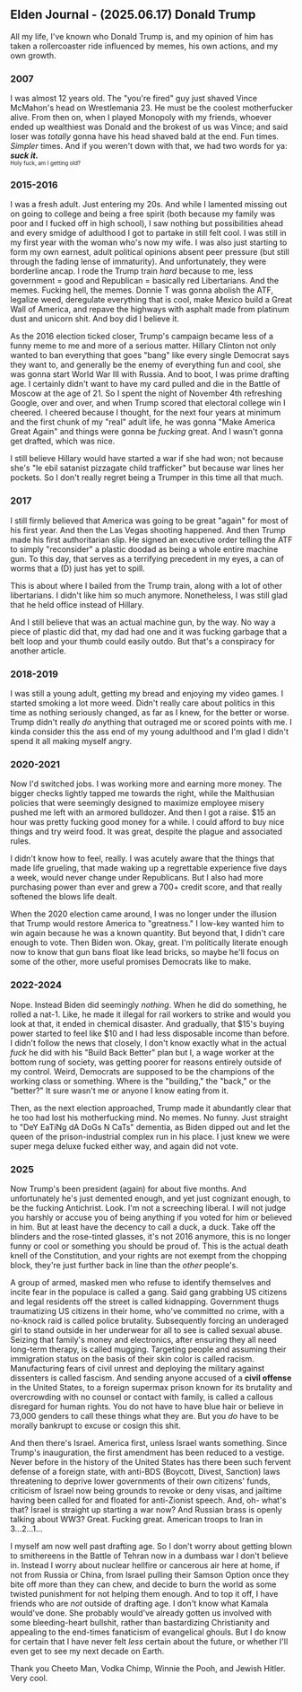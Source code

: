 ## Elden Journal - (2025.06.17) Donald Trump
All my life, I've known who Donald Trump is, and my opinion of him has taken a
rollercoaster ride influenced by memes, his own actions, and my own growth.

### 2007
I was almost 12 years old. The "you're fired" guy just shaved Vince McMahon's
head on Wrestlemania 23. He must be the coolest motherfucker alive. From then
on, when I played Monopoly with my friends, whoever ended up wealthiest was
Donald and the brokest of us was Vince; and said loser was *totally* gonna have
his head shaved bald at the end. Fun times. *Simpler* times. And if you weren't
down with that, we had two words for ya: ***suck it.*** </br>
<sup><sup>Holy fuck, am I getting old?</sup></sup>

### 2015-2016
I was a fresh adult. Just entering my 20s. And while I lamented missing out on
going to college and being a free spirit (both because my family was poor and I
fucked off in high school), I saw nothing but possibilities ahead and every
smidge of adulthood I got to partake in still felt cool. I was still in my
first year with the woman who's now my wife. I was also just starting to form
my own earnest, adult political opinions absent peer pressure (but still
through the fading lense of immaturity). And unfortunately, they were
borderline ancap. I rode the Trump train *hard* because to me, less
government = good and Republican = basically red Libertarians. And the memes.
Fucking hell, the memes. Donnie T was gonna abolish the ATF, legalize weed,
deregulate everything that is cool, make Mexico build a Great Wall of America,
and repave the highways with asphalt made from platinum dust and unicorn shit.
And boy did I believe it.

As the 2016 election ticked closer, Trump's campaign became less of a funny
meme to me and more of a serious matter. Hillary Clinton not only wanted to ban
everything that goes "bang" like every single Democrat says they want to, and
generally be the enemy of everything fun and cool, she was gonna start World
War III with Russia. And to boot, I was prime drafting age. I certainly didn't
want to have my card pulled and die in the Battle of Moscow at the age of 21.
So I spent the night of November 4th refreshing Google, over and over, and when
Trump scored that electoral college win I cheered. I cheered because I thought,
for the next four years at minimum and the first chunk of my "real" adult life,
he was gonna "Make America Great Again" and things were gonna be *fucking*
great. And I wasn't gonna get drafted, which was nice.

I still believe Hillary would have started a war if she had won; not because
she's "le ebil satanist pizzagate child trafficker" but because war lines her
pockets. So I don't really regret being a Trumper in this time all that much.

### 2017
I still firmly believed that America was going to be great "again" for most of
his first year. And then the Las Vegas shooting happened. And then Trump made
his first authoritarian slip. He signed an executive order telling the ATF to
simply "reconsider" a plastic doodad as being a whole entire machine gun. To
this day, that serves as a terrifying precedent in my eyes, a can of worms that
a (D) just has yet to spill.

This is about where I bailed from the Trump train, along with a lot of other
libertarians. I didn't like him so much anymore. Nonetheless, I was still glad
that he held office instead of Hillary.

And I still believe that was an actual machine gun, by the way. No way a piece
of plastic did that, my dad had one and it was fucking garbage that a belt loop
and your thumb could easily outdo. But that's a conspiracy for another article.

### 2018-2019
I was still a young adult, getting my bread and enjoying my video games. I
started smoking a lot more weed. Didn't really care about politics in this time
as nothing seriously changed, as far as I knew, for the better or worse. Trump
didn't really *do* anything that outraged me or scored points with me. I kinda
consider this the ass end of my young adulthood and I'm glad I didn't spend it
all making myself angry.

### 2020-2021
Now I'd switched jobs. I was working more and earning more money. The bigger
checks lightly tapped me towards the right, while the Malthusian policies that
were seemingly designed to maximize employee misery pushed me left with an
armored bulldozer. And then I got a raise. $15 an hour was pretty fucking good
money for a while. I could afford to buy nice things and try weird food. It was
great, despite the plague and associated rules.

I didn't know how to feel, really. I was acutely aware that the things that
made life grueling, that made waking up a regrettable experience five days a
week, would never change under Republicans. But I also had more purchasing
power than ever and grew a 700+ credit score, and that really softened the
blows life dealt.

When the 2020 election came around, I was no longer under the illusion that
Trump would restore America to "greatness." I low-key wanted him to win again
because he was a known quantity. But beyond that, I didn't care enough to vote.
Then Biden won. Okay, great. I'm politically literate enough now to know that
gun bans float like lead bricks, so maybe he'll focus on some of the other,
more useful promises Democrats like to make.

### 2022-2024
Nope. Instead Biden did seemingly *nothing*. When he did do something, he
rolled a nat-1. Like, he made it illegal for rail workers to strike and would
you look at that, it ended in chemical disaster. And gradually, that $15's
buying power started to feel like $10 and I had less disposable income than
before. I didn't follow the news that closely, I don't know exactly what in the
actual *fuck* he did with his "Build Back Better" plan but I, a wage worker at
the bottom rung of society, was getting poorer for reasons entirely outside of
my control. Weird, Democrats are supposed to be the champions of the working
class or something. Where is the "building," the "back," or the "better?" It
sure wasn't me or anyone I know eating from it.

Then, as the next election approached, Trump made it abundantly clear that he
too had lost his motherfucking mind. No memes. No funny. Just straight to "DeY
EaTiNg dA DoGs N CaTs" dementia, as Biden dipped out and let the queen of the
prison-industrial complex run in his place. I just knew we were super mega
deluxe fucked either way, and again did not vote.

### 2025
Now Trump's been president (again) for about five months. And unfortunately
he's just demented enough, and yet just cognizant enough, to be the fucking
Antichrist. Look. I'm not a screeching liberal. I will not judge you harshly or
accuse you of being anything if you voted for him or believed in him. But at
least have the decency to call a duck, a duck. Take off the blinders and the
rose-tinted glasses, it's not 2016 anymore, this is no longer funny or cool or
something you should be proud of. This is the actual death knell of the
Constitution, and your rights are not exempt from the chopping block, they're
just further back in line than the *other* people's.

A group of armed, masked men who refuse to identify themselves and incite fear
in the populace is called a gang. Said gang grabbing US citizens and legal
residents off the street is called kidnapping. Government thugs traumatizing US
citizens in their home, who've committed no crime, with a no-knock raid is
called police brutality. Subsequently forcing an underaged girl to stand
outside in her underwear for all to see is called sexual abuse. Seizing that
family's money and electronics, after ensuring they all need long-term therapy,
is called mugging. Targeting people and assuming their immigration status on
the basis of their skin color is called racism. Manufacturing fears of civil
unrest and deploying the military against dissenters is called fascism. And
sending anyone accused of a **civil offense** in the United States, to a
foreign supermax prison known for its brutality and overcrowding with no
counsel or contact with family, is called a callous disregard for human rights.
You do not have to have blue hair or believe in 73,000 genders to call these
things what they are. But you *do* have to be morally bankrupt to excuse or
cosign this shit.

And then there's Israel. America first, unless Israel wants something. Since
Trump's inauguration, the first amendment has been reduced to a vestige. Never
before in the history of the United States has there been such fervent defense
of a foreign state, with anti-BDS (Boycott, Divest, Sanction) laws threatening
to deprive lower governments of their own citizens' funds, criticism of Israel
now being grounds to revoke or deny visas, and jailtime having been called for
and floated for anti-Zionist speech. And, oh- what's that? Israel is straight
up starting a war now? And Russian brass is openly talking about WW3? Great.
Fucking great. American troops to Iran in 3...2...1...

I myself am now well past drafting age. So I don't worry about getting blown to
smithereens in the Battle of Tehran now in a dumbass war I don't believe in.
Instead I worry about nuclear hellfire or cancerous air here at home, if not
from Russia or China, from Israel pulling their Samson Option once they bite
off more than they can chew, and decide to burn the world as some twisted
punishment for not helping them enough. And to top it off, I have friends who
are *not* outside of drafting age. I don't know what Kamala would've done. She
probably would've already gotten us involved with some bleeding-heart bullshit,
rather than bastardizing Christianity and appealing to the end-times fanaticism
of evangelical ghouls. But I do know for certain that I have never felt *less*
certain about the future, or whether I'll even get to see my next decade on
Earth.

Thank you Cheeto Man, Vodka Chimp, Winnie the Pooh, and Jewish Hitler.
Very cool.
